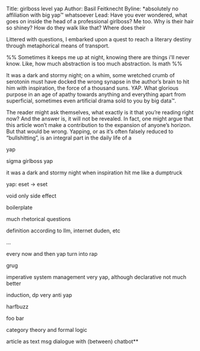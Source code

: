 
Title: girlboss level yap
Author: Basil Feitknecht
Byline: \*absolutely no affiliation with big yap™ whatsoever
Lead:
Have you ever wondered, what goes on inside the head of a professional girlboss? Me too. Why is their hair so shiney? How do they walk like that? Where does their 

Littered with questions, I embarked upon a quest to reach a literary destiny through metaphorical means of transport.

%% Sometimes it keeps me up at night, knowing there are things i'll never know. Like, how much abstraction is too much abstraction. Is math %%


It was a dark and stormy night; on a whim, some wretched crumb of serotonin must have docked the wrong synapse in the author’s brain to hit him with inspiration, the force of a thousand suns. YAP. What glorious purpose in an age of apathy towards anything and everything apart from superficial, sometimes even artificial drama sold to you by big data™.

  

The reader might ask themselves, what exactly is it that you’re reading right now? And the answer is, it will not be revealed. In fact, one might argue that this article won’t make a contribution to the expansion of anyone’s horizon. But that would be wrong. Yapping, or as it’s often falsely reduced to “bullshitting”, is an integral part in the daily life of a 

  

  
  

yap

  

sigma girlboss yap

  

it was a dark and stormy night when inspiration hit me like a dumptruck

  

yap: eset -> eset

  

void only side effect

  

boilerplate

  

much rhetorical questions

  

definition according to llm, internet duden, etc

  

…

  

every now and then yap turn into rap

  
  
  
  
  
  

grug

  

imperative system management very yap, although declarative not much better

induction, dp very anti yap

  

harfbuzz

foo bar

  

category theory and formal logic

  
  
  
  
  
  
  
  
  
  
  
  
  
  
  

article as text msg dialogue with (between) chatbot**